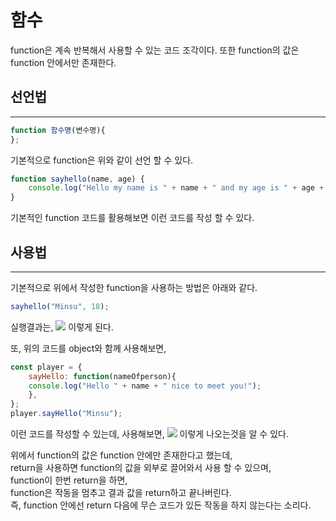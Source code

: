 # 함수

function은 계속 반복해서 사용할 수 있는 코드 조각이다. 또한 function의 값은 function 안에서만 존재한다.

## 선언법
---
```javascript
function 함수명(변수명){
};
```
기본적으로 function은 위와 같이 선언 할 수 있다.

```javascript
function sayhello(name, age) {
    console.log("Hello my name is " + name + " and my age is " + age + ".");
}
```
기본적인 function 코드를 활용해보면 이런 코드를 작성 할 수 있다.

## 사용법
---
기본적으로 위에서 작성한 function을 사용하는 방법은 아래와 같다.
```javascript
sayhello("Minsu", 18);
```
실행결과는, 
![](https://cdn.discordapp.com/attachments/1019884911802454016/1082956263752749066/image.png) 이렇게 된다.

또, 위의 코드를 object와 함께 사용해보면,
```javascript
const player = {
    sayHello: function(nameOfperson){
    console.log("Hello " + name + " nice to meet you!");
    },
};
player.sayHello("Minsu");
```
이런 코드를 작성할 수 있는데, 사용해보면, 
![](https://cdn.discordapp.com/attachments/1019884911802454016/1082957931953258506/image.png) 이렇게 나오는것을 알 수 있다.

위에서 function의 값은 function 안에만 존재한다고 했는데,  
return을 사용하면 function의 값을 외부로 끌어와서 사용 할 수 있으며,  
function이 한번 return을 하면,  
function은 작동을 멈추고 결과 값을 return하고 끝나버린다.  
즉, function 안에선 return 다음에 무슨 코드가 있든 작동을 하지 않는다는 소리다.